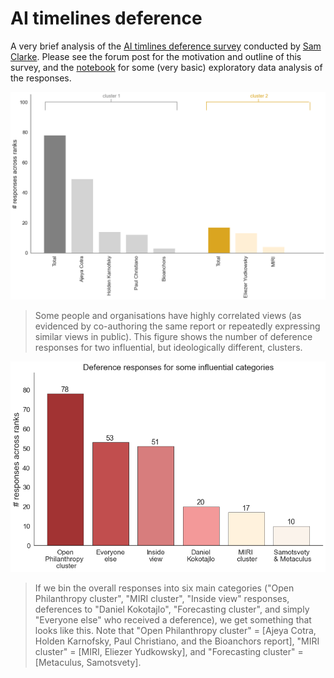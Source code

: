 # AI timelines deference

A very brief analysis of the [AI timlines deference survey](https://forum.effectivealtruism.org/posts/FtggfJ2oxNSN8Niix/when-reporting-ai-timelines-be-clear-who-you-re-not) conducted by [Sam Clarke](https://www.governance.ai/team/sam-clarke). Please see the forum post for the motivation and outline of this survey, and the [notebook](https://github.com/mccaffary/AI-timelines-deference/blob/main/src/timeline_deference_survey_visualisation_updated_.ipynb) for some (very basic) exploratory data analysis of the responses.

![Image description](figures/deference_responses_open_phil_vs_miri_clusters.png)
> Some people and organisations have highly correlated views (as evidenced by co-authoring the same report or repeatedly expressing similar views in public). This figure shows the number of deference responses for two influential, but ideologically different, clusters.

![Image description](figures/deference_responses_across_ranks_updated_.png)
> If we bin the overall responses into six main categories ("Open Philanthropy cluster", "MIRI cluster", "Inside view" responses, deferences to "Daniel Kokotajlo", "Forecasting cluster", and simply "Everyone else" who received a deference), we get something that looks like this. Note that "Open Philanthropy cluster" = [Ajeya Cotra, Holden Karnofsky, Paul Christiano, and the Bioanchors report], "MIRI cluster" = [MIRI, Eliezer Yudkowsky], and "Forecasting cluster" = [Metaculus, Samotsvety].
